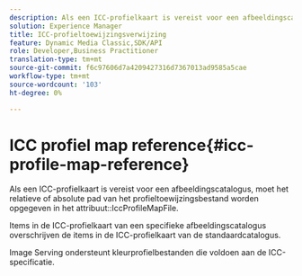 ```yaml
---
description: Als een ICC-profielkaart is vereist voor een afbeeldingscatalogus, moet het relatieve of absolute pad van het profieltoewijzingsbestand worden opgegeven in het kenmerk IccProfileMapFile.
solution: Experience Manager
title: ICC-profieltoewijzingsverwijzing
feature: Dynamic Media Classic,SDK/API
role: Developer,Business Practitioner
translation-type: tm+mt
source-git-commit: f6c97606d7a4209427316d7367013ad9585a5cae
workflow-type: tm+mt
source-wordcount: '103'
ht-degree: 0%

---
```



# ICC profiel map reference{#icc-profile-map-reference}

Als een ICC-profielkaart is vereist voor een afbeeldingscatalogus, moet het relatieve of absolute pad van het profieltoewijzingsbestand worden opgegeven in het attribuut::IccProfileMapFile.

Items in de ICC-profielkaart van een specifieke afbeeldingscatalogus overschrijven de items in de ICC-profielkaart van de standaardcatalogus.

Image Serving ondersteunt kleurprofielbestanden die voldoen aan de ICC-specificatie.
